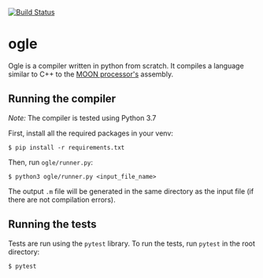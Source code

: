 [![Build Status](https://travis-ci.com/yshrdbrn/ogle.svg?token=VYwDyt1SvCzmweAX6xmw&branch=master)](https://travis-ci.com/yshrdbrn/ogle)
# ogle

Ogle is a compiler written in python from scratch. It compiles a language similar to C++ to the [MOON processor's](moon) assembly.

## Running the compiler
*Note:* The compiler is tested using Python 3.7

First, install all the required packages in your venv:
```shell script
$ pip install -r requirements.txt
```

Then, run `ogle/runner.py`:
```shell script
$ python3 ogle/runner.py <input_file_name>
```
The output `.m` file will be generated in the same directory as the input file (if there are not compilation errors).


## Running the tests
Tests are run using the `pytest` library. To run the tests, run `pytest` in the root directory:
```shell script
$ pytest
```